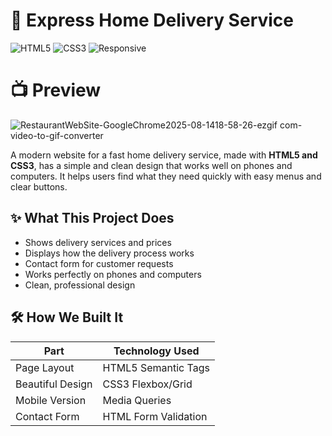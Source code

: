 # 🚚 Express Home Delivery Service

![HTML5](https://img.shields.io/badge/HTML5-Structure-E34F26)
![CSS3](https://img.shields.io/badge/CSS3-Styling-1572B6)
![Responsive](https://img.shields.io/badge/Mobile_Friendly-Yes-28A745)

# 📺 Preview
![RestaurantWebSite-GoogleChrome2025-08-1418-58-26-ezgif com-video-to-gif-converter](https://github.com/user-attachments/assets/e336de42-a9ca-4249-af80-3bfd216d0a87)

A modern website for a fast home delivery service, made with **HTML5 and CSS3**, has a simple and clean design that works well on phones and computers. It helps users find what they need quickly with easy menus and clear buttons.

## ✨ What This Project Does
- Shows delivery services and prices
- Displays how the delivery process works
- Contact form for customer requests
- Works perfectly on phones and computers
- Clean, professional design

## 🛠️ How We Built It
| Part | Technology Used |
|------|-----------------|
| Page Layout | HTML5 Semantic Tags |
| Beautiful Design | CSS3 Flexbox/Grid |
| Mobile Version | Media Queries |
| Contact Form | HTML Form Validation |


